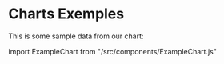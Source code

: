 # Charts Exemples

This is some sample data from our chart:

import ExampleChart from "/src/components/ExampleChart.js"

<ExampleChart></ExampleChart>

